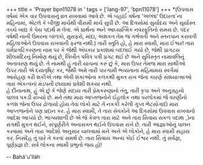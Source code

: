 +++
title = 'Prayer bpn11078 in '
tags = ['lang-97', 'bpn11078']
+++
*(ઉપવાસ  વર્ષમાં એક વાર ઉપવાસનું વ્રત રાખવામાં આવે છે. એ બહાઈ વર્ષના ‘અલ્લા’ ઉદારતા´ના મહિનામાં, એટલે કે બીજી માર્ચથી વીસમી માર્ચ સુઘી છે. આ દિવસોમાં સુર્યોદય અને સૂર્યાસ્ત વચ્ચે ખાદ્ય કે પેય પદાર્થ મ લેવા. એ પ્રાર્થના અને આઘ્યાત્મિક નવસ્ફૂતિનો સમય છે. પંદર વર્ષથી નાની ઉંમરના બાળકો, મુસફરો, માંદા, અશકત તેમ જ ગર્ભવતી અને સ્તનપાન કરાવતી મહિલાઓને ઉપવાસ રાખવાની ફરજ નથી.) 
તારી સ્તુતિ હો, હે મારા સ્વામી, મારા ઈશ્વર! તારા ઘર્મપ્રગટિકરણના નામ પર કે જેથી અંઘકાર પ્રકાશમાં બદલાઈ ગયો છે, જેથી પ્રાગટય શીલમંદિરનું નિર્માણ થયું છે, લિખીત પવિત્ર પત્રી પ્રગટ થઈ છે અને સુવિસ્તૃત નામાવલિનું અનાવરણ થયું છે. તે નામથી હું તારી યાચના કરું છું કે, મારા ઉપર તેમજ મારા સાથીઓ ઉપર તારી એ દયાવૃષિ્ટ કર, જેથી અમે તારી પારગામી ભવ્યતાના મહિમામય સ્વર્ગમાં આરોહણ કરી શકીએ તથા એવી શંકાઓના કલંકથી મુક્ત રાખ જેના કારણે સંશયાત્માઓ તારા એકત્વનાં મંડપની છાયામાં પ્રવેશી શકયા નથી.  
હે દીનાનાથ, હું એ છું કે જેણે સદાય  તારી પ્રેમકરુણાનો તંતુ, તારી કૃપા અને અનુગ્રહનો પાલવ પકડી રાખ્યો છે. મને તથા મારા આપ્તજનોને ઈહલોક તથા પરલોકમાં જે વરણીનો કળશ જેના ઉપર ઢોળાયો હોય તેવા લોકો માટે તેં નકકી કરેલી ગુપ્ત ભેટસોગાદો મારા આપ્તજનોને પણ પ્રદાન કર. 
હે મારા સ્વામી, તે તારા સેવકોને આ દિવસોમાં ઉપવાસ રાખવાનો આદેશ આપ્યો છે. ભાગ્યશાળી છે એ જે કેવળ તારા માટે અને તારા સિવાય સકળ પદાથર્ોના રાગથી મુકત થઈને, સંપૂર્ણરીતે અનાસક્ત થઈને ઉપવાસ રાખે છે. તારી આજ્ઞાઓનું પાલન કરવામાં અને તારા આદેશો અનુસાર ચાલવામાં મને અને એ લોકોને, હે મારા સ્વામી સહાય કર. નિસંદેહ તું ઘારે તે કરવા સમર્થ છે. 
 તારા સિવાય અન્ય કોઈ ઈશ્વર નથી. તું સર્વજ્ઞ, પૂર્ણપ્રજ્ઞ છે. સર્વ લોકના સ્વામી પ્રભુનો જય હો!

-- Bahá'u'lláh
